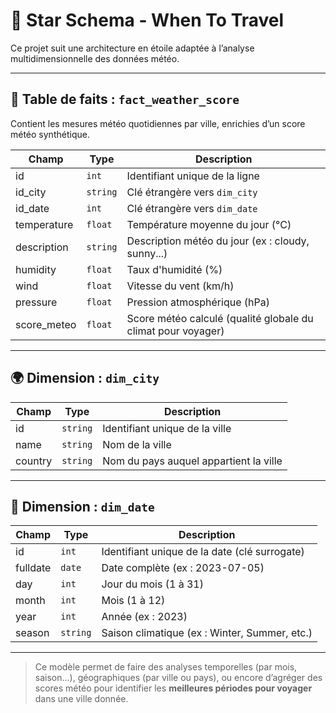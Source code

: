 # 🌟 Star Schema - When To Travel

Ce projet suit une architecture en étoile adaptée à l’analyse multidimensionnelle des données météo.

---

## 🧮 Table de faits : `fact_weather_score`

Contient les mesures météo quotidiennes par ville, enrichies d’un score météo synthétique.

| Champ       | Type     | Description                                                    |
|-------------|----------|----------------------------------------------------------------|
| id          | `int`    | Identifiant unique de la ligne                                 |
| id_city     | `string` | Clé étrangère vers `dim_city`                                  |
| id_date     | `int`    | Clé étrangère vers `dim_date`                                  |
| temperature | `float`  | Température moyenne du jour (°C)                               |
| description | `string` | Description météo du jour (ex : cloudy, sunny...)              |
| humidity    | `float`  | Taux d'humidité (%)                                             |
| wind        | `float`  | Vitesse du vent (km/h)                                          |
| pressure    | `float`  | Pression atmosphérique (hPa)                                    |
| score_meteo | `float`  | Score météo calculé (qualité globale du climat pour voyager)   |

---

## 🌍 Dimension : `dim_city`

| Champ   | Type     | Description                                   |
|---------|----------|-----------------------------------------------|
| id      | `string` | Identifiant unique de la ville                |
| name    | `string` | Nom de la ville                               |
| country | `string` | Nom du pays auquel appartient la ville        |

---

## 📅 Dimension : `dim_date`

| Champ    | Type     | Description                                     |
|----------|----------|-------------------------------------------------|
| id       | `int`    | Identifiant unique de la date (clé surrogate)   |
| fulldate | `date`   | Date complète (ex : 2023-07-05)                 |
| day      | `int`    | Jour du mois (1 à 31)                           |
| month    | `int`    | Mois (1 à 12)                                   |
| year     | `int`    | Année (ex : 2023)                               |
| season   | `string` | Saison climatique (ex : Winter, Summer, etc.)   |

---

> Ce modèle permet de faire des analyses temporelles (par mois, saison...), géographiques (par ville ou pays), ou encore d’agréger des scores météo pour identifier les **meilleures périodes pour voyager** dans une ville donnée.
